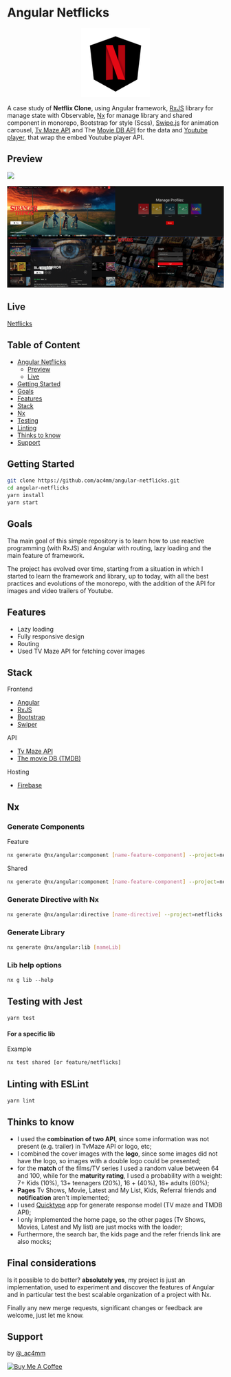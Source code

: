 # Angular Netflicks

<p align="center">
  <img alt="angular-netflicks-logo" src="meta-assets/angular_netflicks_logo.png" width="160" height="160" />
</p>

A case study of **Netflix Clone**, using Angular framework, 
[RxJS](https://rxjs.dev/) library for manage state with Observable, 
[Nx](https://nx.dev/) for manage library and shared component in monorepo, 
Bootstrap for style (Scss), [Swipe.js](https://swiperjs.com/) for animation carousel, 
[Tv Maze API](https://www.tvmaze.com/api) and The [Movie DB API](https://developer.themoviedb.org/reference/intro/getting-started) for the data and [Youtube player](https://github.com/angular/components/blob/main/src/youtube-player/README.md), 
that wrap the embed Youtube player API.



## Preview

![](meta-assets/demo-netflicks.gif)

![ScreenShot](meta-assets/templates-example.png)
<br />

## Live
[Netflicks](https://netflicks-6c8b7.web.app)

## Table of Content
- [Angular Netflicks](#angular-netflicks)
  - [Preview](#preview)
  - [Live](#live)
- [Getting Started](#getting-started)
- [Goals](#goals)
- [Features](#features)
- [Stack](#stack)
- [Nx](#nx)
- [Testing](#testing-with-jest)
- [Linting](#linting-with-eslint)
- [Thinks to know](#thinks-to-know)
- [Support](#support)


## Getting Started

```bash
git clone https://github.com/ac4mm/angular-netflicks.git
cd angular-netflicks
yarn install
yarn start
```

## Goals
Tha main goal of this simple repository is to learn how to use reactive programming (with RxJS) 
and Angular with routing, lazy loading and the main feature of framework.

The project has evolved over time, starting from a situation in which I started to learn the framework and library, 
up to today, with all the best practices and evolutions of the monorepo, with the addition of the API for images and video trailers of Youtube.

## Features
- Lazy loading
- Fully responsive design
- Routing
- Used TV Maze API for fetching cover images


## Stack
Frontend
- [Angular](https://angular.io/)
- [RxJS](https://rxjs.dev/)
- [Bootstrap](https://getbootstrap.com/)
- [Swiper](https://swiperjs.com/)

API
- [Tv Maze API](https://www.tvmaze.com/api)
- [The movie DB (TMDB)](https://www.themoviedb.org/)

Hosting
- [Firebase](https://firebase.google.com/)

## Nx
### Generate Components

Feature
```bash
nx generate @nx/angular:component [name-feature-component] --project=netflicks --module=feature --path=libs/feature/src/lib --export=true --style=scss

```

Shared
```bash
nx generate @nx/angular:component [name-feature-component] --project=netflicks --module=shared --path=libs/shared/src/lib/components --export=true --style=scss    

```

### Generate Directive with Nx

```bash
nx generate @nx/angular:directive [name-directive] --project=netflicks  --path=libs/shared/src/lib/directive

```

### Generate Library
```bash
nx generate @nx/angular:lib [nameLib]

```

### Lib help options
```
nx g lib --help

```

## Testing with Jest

```bash
yarn test
```

#### For a specific lib
Example
```bash
nx test shared [or feature/netflicks]
```


## Linting with ESLint

```bash
yarn lint
```

## Thinks to know
- I used the **combination of two API**, since some information was not present (e.g. trailer) in TvMaze API or logo, etc;
- I combined the cover images with the **logo**, since some images did not have the logo, so images with a double logo could be presented;
- for the **match** of the films/TV series I used a random value between 64 and 100, while for the **maturity rating**, I used a probability with a weight: 7+ Kids (10%), 13+ teenagers (20%), 16 + (40%), 18+ adults (60%);
- **Pages** Tv Shows, Movie, Latest and My List, Kids, Referral friends and **notification** aren't implemented;
- I used [Quicktype](https://app.quicktype.io/) app for generate response model (TV maze and TMDB API);
- I only implemented the home page, so the other pages (Tv Shows, Movies, Latest and My list) are just mocks with the loader;
- Furthermore, the search bar, the kids page and the refer friends link are also mocks;

## Final considerations
Is it possible to do better? **absolutely yes**, my project is just an implementation, used to experiment 
and discover the features of Angular and in particular test the best scalable organization of a project with Nx.

Finally any new merge requests, significant changes or feedback are welcome, just let me know.

## Support
by [@_ac4mm](https://twitter.com/_ac4mm)

<a href="https://www.buymeacoffee.com/ac4mm" target="_blank"><img src="https://cdn.buymeacoffee.com/buttons/v2/default-red.png" alt="Buy Me A Coffee" height="34" ></a>






